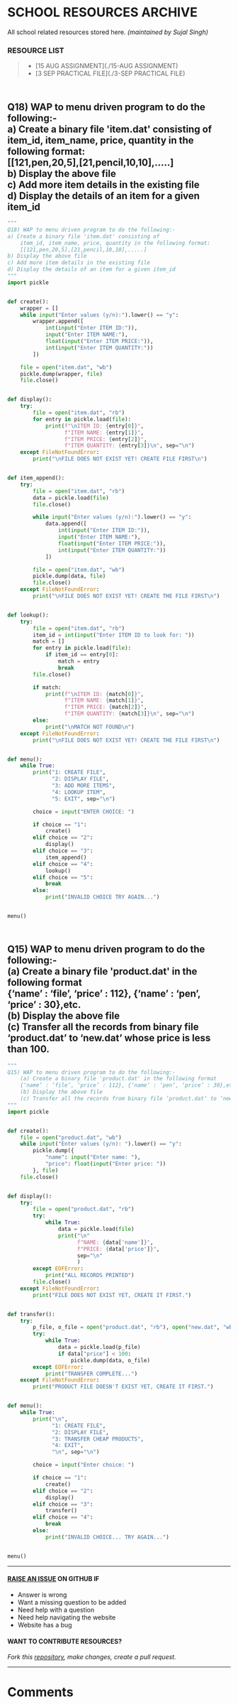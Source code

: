 # SCHOOL RESOURCES ARCHIVE

All school related resources stored here.
_(maintained by Sujal Singh)_

### RESOURCE LIST

> - [15 AUG ASSIGNMENT](./15-AUG ASSIGNMENT)
> - [3 SEP PRACTICAL FILE](./3-SEP PRACTICAL FILE)
## <br>Q18) WAP to menu driven program to do the following:-<br>a) Create a binary file 'item.dat' consisting of<br>    item_id, item_name, price, quantity in the following format:<br>    [[121,pen,20,5],[21,pencil,10,10],.....]<br>b) Display the above file<br>c) Add more item details in the existing file<br>d) Display the details of an item for a given item_id<br>
```python
"""
Q18) WAP to menu driven program to do the following:-
a) Create a binary file 'item.dat' consisting of
    item_id, item_name, price, quantity in the following format:
    [[121,pen,20,5],[21,pencil,10,10],.....]
b) Display the above file
c) Add more item details in the existing file
d) Display the details of an item for a given item_id
"""
import pickle


def create():
    wrapper = []
    while input("Enter values (y/n):").lower() == "y":
        wrapper.append([
            int(input("Enter ITEM ID:")),
            input("Enter ITEM NAME:"),
            float(input("Enter ITEM PRICE:")),
            int(input("Enter ITEM QUANTITY:"))
        ])

    file = open("item.dat", "wb")
    pickle.dump(wrapper, file)
    file.close()


def display():
    try:
        file = open("item.dat", "rb")
        for entry in pickle.load(file):
            print(f"\nITEM ID: {entry[0]}",
                  f"ITEM NAME: {entry[1]}",
                  f"ITEM PRICE: {entry[2]}",
                  f"ITEM QUANTITY: {entry[3]}\n", sep="\n")
    except FileNotFoundError:
        print("\nFILE DOES NOT EXIST YET! CREATE FILE FIRST\n")


def item_append():
    try:
        file = open("item.dat", "rb")
        data = pickle.load(file)
        file.close()

        while input("Enter values (y/n):").lower() == "y":
            data.append([
                int(input("Enter ITEM ID:")),
                input("Enter ITEM NAME:"),
                float(input("Enter ITEM PRICE:")),
                int(input("Enter ITEM QUANTITY:"))
            ])

        file = open("item.dat", "wb")
        pickle.dump(data, file)
        file.close()
    except FileNotFoundError:
        print("\nFILE DOES NOT EXIST YET! CREATE THE FILE FIRST\n")


def lookup():
    try:
        file = open("item.dat", "rb")
        item_id = int(input("Enter ITEM ID to look for: "))
        match = []
        for entry in pickle.load(file):
            if item_id == entry[0]:
                match = entry
                break
        file.close()

        if match:
            print(f"\nITEM ID: {match[0]}",
                  f"ITEM NAME: {match[1]}",
                  f"ITEM PRICE: {match[2]}",
                  f"ITEM QUANTITY: {match[3]}\n", sep="\n")
        else:
            print("\nMATCH NOT FOUND\n")
    except FileNotFoundError:
        print("\nFILE DOES NOT EXIST YET! CREATE THE FILE FIRST\n")


def menu():
    while True:
        print("1: CREATE FILE",
              "2: DISPLAY FILE",
              "3: ADD MORE ITEMS",
              "4: LOOKUP ITEM",
              "5: EXIT", sep="\n")

        choice = input("ENTER CHOICE: ")

        if choice == "1":
            create()
        elif choice == "2":
            display()
        elif choice == "3":
            item_append()
        elif choice == "4":
            lookup()
        elif choice == "5":
            break
        else:
            print("INVALID CHOICE TRY AGAIN...")


menu()

```
## <br>Q15) WAP to menu driven program to do the following:-<br>    (a) Create a binary file 'product.dat' in the following format<br>    {‘name’ : ‘file’, ‘price’ : 112}, {‘name’ : ‘pen’, ‘price’ : 30},etc.<br>    (b) Display the above file<br>    (c) Transfer all the records from binary file ‘product.dat’ to ‘new.dat’ whose price is less than 100.<br>
```python
"""
Q15) WAP to menu driven program to do the following:-
    (a) Create a binary file 'product.dat' in the following format
    {‘name’ : ‘file’, ‘price’ : 112}, {‘name’ : ‘pen’, ‘price’ : 30},etc.
    (b) Display the above file
    (c) Transfer all the records from binary file ‘product.dat’ to ‘new.dat’ whose price is less than 100.
"""
import pickle


def create():
    file = open("product.dat", "wb")
    while input("Enter values (y/n): ").lower() == "y":
        pickle.dump({
            "name": input("Enter name: "),
            "price": float(input("Enter price: "))
        }, file)
    file.close()


def display():
    try:
        file = open("product.dat", "rb")
        try:
            while True:
                data = pickle.load(file)
                print("\n"
                      f"NAME: {data['name']}",
                      f"PRICE: {data['price']}",
                      sep="\n"
                      )
        except EOFError:
            print("ALL RECORDS PRINTED")
        file.close()
    except FileNotFoundError:
        print("FILE DOES NOT EXIST YET, CREATE IT FIRST.")


def transfer():
    try:
        p_file, o_file = open("product.dat", "rb"), open("new.dat", "wb")
        try:
            while True:
                data = pickle.load(p_file)
                if data["price"] < 100:
                    pickle.dump(data, o_file)
        except EOFError:
            print("TRANSFER COMPLETE...")
    except FileNotFoundError:
        print("PRODUCT FILE DOESN'T EXIST YET, CREATE IT FIRST.")


def menu():
    while True:
        print("\n",
              "1: CREATE FILE",
              "2: DISPLAY FILE",
              "3: TRANSFER CHEAP PRODUCTS",
              "4: EXIT",
              "\n", sep="\n")

        choice = input("Enter choice: ")

        if choice == "1":
            create()
        elif choice == "2":
            display()
        elif choice == "3":
            transfer()
        elif choice == "4":
            break
        else:
            print("INVALID CHOICE... TRY AGAIN...")


menu()

```


---

#### [RAISE AN ISSUE](https://github.com/sujaldev/school/issues/new/choose) ON GITHUB IF

- Answer is wrong
- Want a missing question to be added
- Need help with a question
- Need help navigating the website
- Website has a bug

#### WANT TO CONTRIBUTE RESOURCES?

_Fork this [repository](https://github.com/sujaldev/school), make changes, create a pull request._

---

# Comments

<script src="https://giscus.app/client.js"
        data-repo="sujaldev/school"
        data-repo-id="MDEwOlJlcG9zaXRvcnkzODUzMDMzOTI="
        data-category="Q&A"
        data-category-id="DIC_kwDOFvdDYM4CArKZ"
        data-mapping="pathname"
        data-reactions-enabled="1"
        data-emit-metadata="0"
        data-theme="light"
        data-lang="en"
        crossorigin="anonymous"
        async>
</script>